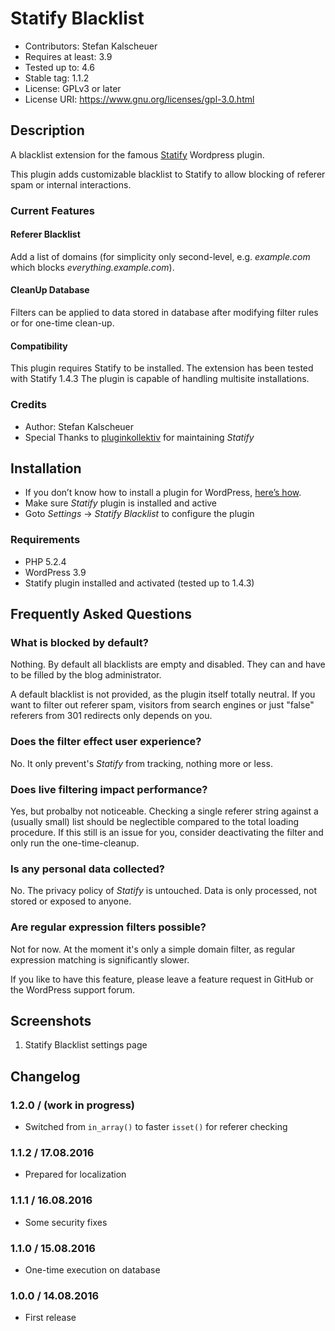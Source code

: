 # Statify Blacklist #
* Contributors:      Stefan Kalscheuer
* Requires at least: 3.9
* Tested up to:      4.6
* Stable tag:        1.1.2
* License:           GPLv3 or later
* License URI:       https://www.gnu.org/licenses/gpl-3.0.html

## Description ##
A blacklist extension for the famous [Statify](http://statify.de) Wordpress plugin.

This plugin adds customizable blacklist to Statify to allow blocking of referer spam or internal interactions.

### Current Features ##
#### Referer Blacklist ####
Add a list of domains (for simplicity only second-level, e.g. _example.com_ which blocks _everything.example.com_).

#### CleanUp Database ####
Filters can be applied to data stored in database after modifying filter rules or for one-time clean-up.

#### Compatibility ####
This plugin requires Statify to be installed. The extension has been tested with Statify 1.4.3
The plugin is capable of handling multisite installations.

### Credits ###
* Author: Stefan Kalscheuer
* Special Thanks to [pluginkollektiv](http://pluginkollektiv.org/) for maintaining _Statify_

## Installation ##
* If you don’t know how to install a plugin for WordPress, [here’s how](http://codex.wordpress.org/Managing_Plugins#Installing_Plugins).
* Make sure _Statify_ plugin is installed and active 
* Goto _Settings_ -> _Statify Blacklist_ to configure the plugin

### Requirements ###
* PHP 5.2.4
* WordPress 3.9
* Statify plugin installed and activated (tested up to 1.4.3)

## Frequently Asked Questions ##

### What is blocked by default? ###
Nothing. By default all blacklists are empty and disabled. They can and have to be filled by the blog administrator.

A default blacklist is not provided, as the plugin itself totally neutral. If you want to filter out referer spam, 
visitors from search engines or just "false" referers from 301 redirects only depends on you.

### Does the filter effect user experience? ###
No. It only prevent's _Statify_ from tracking, nothing more or less.

### Does live filtering impact performance? ###
Yes, but probalby not noticeable. Checking a single referer string against a (usually small) list should be neglectible compared to the total loading procedure.
If this still is an issue for you, consider deactivating the filter and only run the one-time-cleanup.
 
### Is any personal data collected? ###
No. The privacy policy of _Statify_ is untouched. Data is only processed, not stored or exposed to anyone.

### Are regular expression filters possible? ###
Not for now. At the moment it's only a simple domain filter, as regular expression matching is significantly slower.

If you like to have this feature, please leave a feature request in GitHub or the WordPress support forum.


## Screenshots ##
1. Statify Blacklist settings page

## Changelog ##
### 1.2.0 / (work in progress) ###
* Switched from `in_array()` to faster `isset()` for referer checking

### 1.1.2 / 17.08.2016 ###
* Prepared for localization

### 1.1.1 / 16.08.2016 ###
* Some security fixes

### 1.1.0 / 15.08.2016 ###
* One-time execution on database

### 1.0.0 / 14.08.2016 ###
* First release